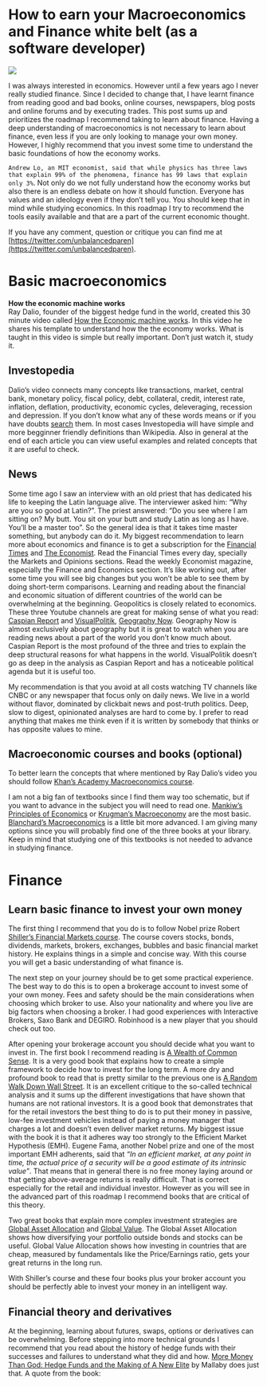 # How to earn your Macroeconomics and Finance white belt (as a software developer)

![](https://miro.medium.com/max/860/1*DqV2jwq55q04VQDnm1lP-A.jpeg?q=20)

I was always interested in economics. However until a few years ago I never really studied finance. Since I decided to change that, I have learnt finance from reading good and bad books, online courses, newspapers, blog posts and online forums and by executing trades. This post sums up and prioritizes the roadmap I recommend taking to learn about finance. Having a deep understanding of macroeconomics is not necessary to learn about finance, even less if you are only looking to manage your own money. However, I highly recommend that you invest some time to understand the basic foundations of how the economy works.

`Andrew Lo, an MIT economist, said that while physics has three laws that explain 99% of the phenomena, finance has 99 laws that explain only 3%`. Not only do we not fully understand how the economy works but also there is an endless debate on how it should function. Everyone has values and an ideology even if they don’t tell you. You should keep that in mind while studying economics. In this roadmap I try to recommend the tools easily available and that are a part of the current economic thought.

If you have any comment, question or critique you can find me at [https://twitter.com/unbalancedparen](https://twitter.com/unbalancedparen).

# **Basic macroeconomics**

**How the economic machine works**  
Ray Dalio, founder of the biggest hedge fund in the world, created this 30 minute video called [How the Economic machine works](https://youtu.be/PHe0bXAIuk0). In this video he shares his template to understand how the the economy works. What is taught in this video is simple but really important. Don’t just watch it, study it.

## **Investopedia**

Dalio’s video connects many concepts like transactions, market, central bank, monetary policy, fiscal policy, debt, collateral, credit, interest rate, inflation, deflation, productivity, economic cycles, deleveraging, recession and depression. If you don’t know what any of these words means or if you have doubts [search](https://www.investopedia.com/search) them. In most cases Investopedia will have simple and more begginner friendly definitions than Wikipedia. Also in general at the end of each article you can view useful examples and related concepts that it are useful to check.

## **News**

Some time ago I saw an interview with an old priest that has dedicated his life to keeping the Latin language alive. The interviewer asked him: “Why are you so good at Latin?”. The priest answered: “Do you see where I am sitting on? My butt. You sit on your butt and study Latin as long as I have. You’ll be a master too”. So the general idea is that it takes time master something, but anybody can do it. My biggest recommendation to learn more about economics and finance is to get a subscription for the [Financial Times](https://www.ft.com/) and [The Economist](https://www.economist.com/). Read the Financial Times every day, specially the Markets and Opinions sections. Read the weekly Economist magazine, especially the Finance and Economics section. It’s like working out, after some time you will see big changes but you won’t be able to see them by doing short-term comparisons. Learning and reading about the financial and economic situation of different countries of the world can be overwhelming at the beginning. Geopolitics is closely related to economics. These three Youtube channels are great for making sense of what you read: [Caspian Report](https://www.youtube.com/channel/UCwnKziETDbHJtx78nIkfYug) and [VisualPolitik](https://www.youtube.com/channel/UCT3v6vL2H5HK4loLMc8pmCw), [Geography Now](https://www.youtube.com/channel/UCmmPgObSUPw1HL2lq6H4ffA). Geography Now is almost exclusively about geography but it is great to watch when you are reading news about a part of the world you don’t know much about. Caspian Report is the most profound of the three and tries to explain the deep structural reasons for what happens in the world. VisualPolitik doesn’t go as deep in the analysis as Caspian Report and has a noticeable political agenda but it is useful too.

My recommendation is that you avoid at all costs watching TV channels like CNBC or any newspaper that focus only on daily news. We live in a world without flavor, dominated by clickbait news and post-truth politics. Deep, slow to digest, opinionated analyses are hard to come by. I prefer to read anything that makes me think even if it is written by somebody that thinks or has opposite values to mine.

## **Macroeconomic courses and books (optional)**

To better learn the concepts that where mentioned by Ray Dalio’s video you should follow [Khan’s Academy Macroeconomics course](https://www.khanacademy.org/economics-finance-domain/macroeconomics).

I am not a big fan of textbooks since I find them way too schematic, but if you want to advance in the subject you will need to read one. [Mankiw’s Principles of Economics](https://www.goodreads.com/book/show/1753460.Principles_of_Economics) or [Krugman’s Macroeconomy](https://www.goodreads.com/book/show/367710.Macroeconomics) are the most basic. [Blanchard’s Macroeconomics](https://www.goodreads.com/book/show/1308531.Macroeconomics) is a little bit more advanced. I am giving many options since you will probably find one of the three books at your library. Keep in mind that studying one of this textbooks is not needed to advance in studying finance.

# Finance

## **Learn basic finance to invest your own money**

The first thing I recommend that you do is to follow Nobel prize Robert [Shiller’s Financial Markets course](https://www.coursera.org/learn/financial-markets-global). The course covers stocks, bonds, dividends, markets, brokers, exchanges, bubbles and basic financial market history. He explains things in a simple and concise way. With this course you will get a basic understanding of what finance is.

The next step on your journey should be to get some practical experience. The best way to do this is to open a brokerage account to invest some of your own money. Fees and safety should be the main considerations when choosing which broker to use. Also your nationality and where you live are big factors when choosing a broker. I had good experiences with Interactive Brokers, Saxo Bank and DEGIRO. Robinhood is a new player that you should check out too.

After opening your brokerage account you should decide what you want to invest in. The first book I recommend reading is [A Wealth of Common Sense](https://www.amazon.com/gp/product/1119024927/ref=as_li_tl?ie=UTF8&camp=1789&creative=9325&creativeASIN=1119024927&linkCode=as2&tag=aweaofcomsen-20&linkId=33NCCDPJIVOFUTL5). It is a very good book that explains how to create a simple framework to decide how to invest for the long term. A more dry and profound book to read that is pretty similar to the previous one is [A Random Walk Down Wall Street](https://www.amazon.com/Random-Walk-Down-Wall-Street/dp/1324002182). It is an excellent critique to the so-called technical analysis and it sums up the different investigations that have shown that humans are not rational investors. It is a good book that demonstrates that for the retail investors the best thing to do is to put their money in passive, low-fee investment vehicles instead of paying a money manager that charges a lot and doesn’t even deliver market returns. My biggest issue with the book it is that it adheres way too strongly to the Efficient Market Hypothesis (EMH). Eugene Fama, another Nobel prize and one of the most important EMH adherents, said that _“In an efficient market, at any point in time, the actual price of a security will be a good estimate of its intrinsic value”_. That means that in general there is no free money laying around or that getting above-average returns is really difficult. That is correct especially for the retail and individual investor. However as you will see in the advanced part of this roadmap I recommend books that are critical of this theory.

Two great books that explain more complex investment strategies are [Global Asset Allocation](https://www.goodreads.com/book/show/25029029) and [Global Value](https://www.goodreads.com/book/show/21518331-global-value). The Global Asset Allocation shows how diversifying your portfolio outside bonds and stocks can be useful. Global Value Allocation shows how investing in countries that are cheap, measured by fundamentals like the Price/Earnings ratio, gets your great returns in the long run.

With Shiller’s course and these four books plus your broker account you should be perfectly able to invest your money in an intelligent way.

## Financial theory and derivatives

At the beginning, learning about futures, swaps, options or derivatives can be overwhelming. Before stepping into more technical grounds I recommend that you read about the history of hedge funds with their successes and failures to understand what they did and how. [More Money Than God: Hedge Funds and the Making of A New Elite](https://www.barnesandnoble.com/w/more-money-than-god-sebastian-mallaby/1100257890) by Mallaby does just that. A quote from the book:
